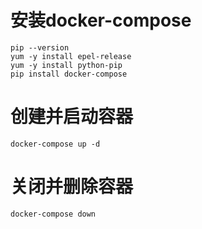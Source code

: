 # 安装docker-compose
```
pip --version
yum -y install epel-release
yum -y install python-pip
pip install docker-compose
```

# 创建并启动容器
```
docker-compose up -d
```

# 关闭并删除容器
```
docker-compose down
```
